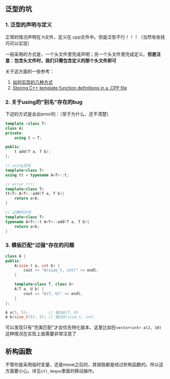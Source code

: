 ## 泛型的坑

### 1. 泛型的声明与定义

正常的情况声明在.h文件，定义在.cpp文件中。但是泛型不行！！！（当然有些技巧可以实现）

一般采用的方式是，一个头文件里完成声明；另一个头文件里完成定义。**但是注意：包含头文件时，我们只需包含定义的那个头文件即可**

关于这方面的一些参考：

1. [如何实现的几种方式](https://www.codeproject.com/Articles/48575/How-to-define-a-template-class-in-a-h-file-and-imp)
2. [Storing C++ template function definitions in a .CPP file](https://stackoverflow.com/questions/115703/storing-c-template-function-definitions-in-a-cpp-file)

### 2. 关于using的"别名"存在的bug

下述的方式是会出error的：（至于为什么，还不清楚）

```cpp
template <class T>
class A{
private:
    using t = T;

public:
    t add(T a, T b);
};

// using别名
template<class T>
using tt = typename A<T>::t;

// error !!!!
template<class T>
tt<T> A<T>::add(T a, T b){
    return a+b;
}

// 正确的方式
template<class T>
typename A<T>::t A<T>::add(T a, T b){
    return a+b;
}
```

### 3. 模板匹配"过强"存在的问题

```cpp
class A {
public:
    A(size_t a, int b) {
        cout << "A(size_t, int)" << endl;
    }

    template<class T, class U>
    A(T a, U b) {
        cout << "A(T, U)" << endl;
    }
};

A a(5, 5);         // 输出A(T, U)
A b(size_t(5), 5); // 输出A(size_t, int)
```

可以发现只有"完美匹配"才会优先特化版本，这里比如在`vector<int> a(2, 10)`这种情况在实现上就需要非常注意了

## 析构函数

不管你是采用临时变量，还是move之后的，其销毁都是经过析构函数的。所以这方面要小心。详见`stl_deque`里面的移动操作。